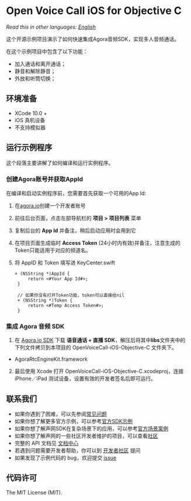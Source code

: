 # Open Voice Call iOS for Objective C

*Read this in other languages: [English](README.md)*

这个开源示例项目演示了如何快速集成Agora音频SDK，实现多人音频通话。

在这个示例项目中包含了以下功能：

- 加入通话和离开通话；
- 静音和解除静音；
- 外放和听筒切换；

## 环境准备

- XCode 10.0 +
- iOS 真机设备
- 不支持模拟器

## 运行示例程序

这个段落主要讲解了如何编译和运行实例程序。

### 创建Agora账号并获取AppId

在编译和启动实例程序前，您需要首先获取一个可用的App Id:

1. 在[agora.io](https://dashboard.agora.io/signin/)创建一个开发者账号
2. 前往后台页面，点击左部导航栏的 **项目 > 项目列表** 菜单
3. 复制后台的 **App Id** 并备注，稍后启动应用时会用到它
4. 在项目页面生成临时 **Access Token** (24小时内有效)并备注，注意生成的Token只能适用于对应的频道名。

5. 将 AppID 和 Token 填写进 KeyCenter.swift

   ```
   + (NSString *)AppId {
    	return <#Your App Id#>;
	}

	// 如果你没有打开Token功能，token可以直接给nil
	+ (NSString *)Token {
    	return <#Temp Access Token#>;
	}    
   ```

### 集成 Agora 音频 SDK

1. 在 [Agora.io SDK](https://www.agora.io/cn/blog/download/) 下载 **语音通话 + 直播 SDK**，解压后将其中**libs**文件夹中的下列文件拷贝到本项目的 OpenVoiceCall-iOS-Objective-C 文件夹下。

  - AgoraRtcEngineKit.framework

2. 最后使用 Xcode 打开 OpenVoiceCall-iOS-Objective-C.xcodeproj，连接 iPhone／iPad 测试设备，设置有效的开发者签名后即可运行。

## 联系我们

- 如果你遇到了困难，可以先参阅[常见问题](https://docs.agora.io/cn/faq)
- 如果你想了解更多官方示例，可以参考[官方SDK示例](https://github.com/AgoraIO)
- 如果你想了解声网SDK在复杂场景下的应用，可以参考[官方场景案例](https://github.com/AgoraIO-usecase)
- 如果你想了解声网的一些社区开发者维护的项目，可以查看[社区](https://github.com/AgoraIO-Community)
- 完整的 API 文档见 [文档中心](https://docs.agora.io/cn/)
- 若遇到问题需要开发者帮助，你可以到 [开发者社区](https://rtcdeveloper.com/) 提问
- 如果发现了示例代码的 bug，欢迎提交 [issue](https://github.com/AgoraIO/Basic-Audio-Call/issues)

## 代码许可

The MIT License (MIT).
